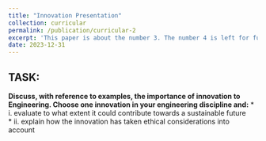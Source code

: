 ```yaml
---
title: "Innovation Presentation"
collection: curricular
permalink: /publication/curricular-2
excerpt: 'This paper is about the number 3. The number 4 is left for future work.'
date: 2023-12-31
---
```


TASK:   
---
**Discuss, with reference to examples, the importance of innovation to Engineering. Choose one innovation in your engineering discipline and:**
     * i. evaluate to what extent it could contribute towards a sustainable future  
     * ii. explain how the innovation has taken ethical considerations into account
